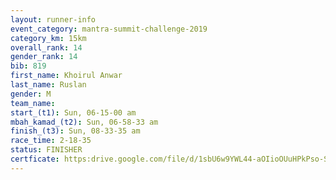 ```yaml
---
layout: runner-info 
event_category: mantra-summit-challenge-2019 
category_km: 15km 
overall_rank: 14
gender_rank: 14
bib: 819
first_name: Khoirul Anwar
last_name: Ruslan
gender: M
team_name: 
start_(t1): Sun, 06-15-00 am
mbah_kamad_(t2): Sun, 06-58-33 am
finish_(t3): Sun, 08-33-35 am
race_time: 2-18-35
status: FINISHER
certficate: https:drive.google.com/file/d/1sbU6w9YWL44-aOIioOUuHPkPso-SN9a2/view?usp=sharing
---
```

